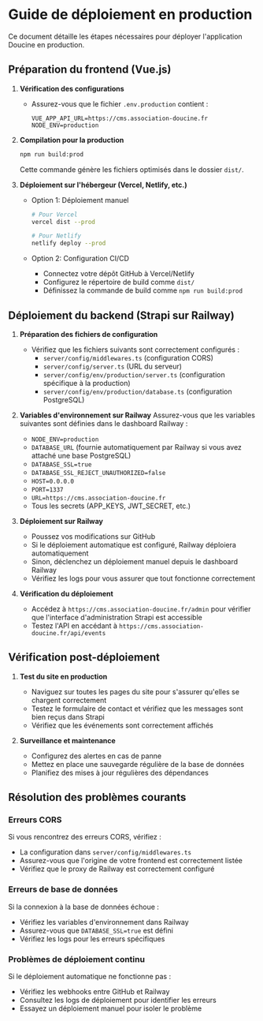 # Guide de déploiement en production

Ce document détaille les étapes nécessaires pour déployer l'application Doucine en production.

## Préparation du frontend (Vue.js)

1. **Vérification des configurations**
   - Assurez-vous que le fichier `.env.production` contient :
     ```
     VUE_APP_API_URL=https://cms.association-doucine.fr
     NODE_ENV=production
     ```

2. **Compilation pour la production**
   ```bash
   npm run build:prod
   ```
   Cette commande génère les fichiers optimisés dans le dossier `dist/`.

3. **Déploiement sur l'hébergeur (Vercel, Netlify, etc.)**
   - Option 1: Déploiement manuel
     ```bash
     # Pour Vercel
     vercel dist --prod
     
     # Pour Netlify
     netlify deploy --prod
     ```
   
   - Option 2: Configuration CI/CD
     - Connectez votre dépôt GitHub à Vercel/Netlify
     - Configurez le répertoire de build comme `dist/`
     - Définissez la commande de build comme `npm run build:prod`

## Déploiement du backend (Strapi sur Railway)

1. **Préparation des fichiers de configuration**
   - Vérifiez que les fichiers suivants sont correctement configurés :
     - `server/config/middlewares.ts` (configuration CORS)
     - `server/config/server.ts` (URL du serveur)
     - `server/config/env/production/server.ts` (configuration spécifique à la production)
     - `server/config/env/production/database.ts` (configuration PostgreSQL)

2. **Variables d'environnement sur Railway**
   Assurez-vous que les variables suivantes sont définies dans le dashboard Railway :
   - `NODE_ENV=production`
   - `DATABASE_URL` (fournie automatiquement par Railway si vous avez attaché une base PostgreSQL)
   - `DATABASE_SSL=true`
   - `DATABASE_SSL_REJECT_UNAUTHORIZED=false`
   - `HOST=0.0.0.0`
   - `PORT=1337`
   - `URL=https://cms.association-doucine.fr`
   - Tous les secrets (APP_KEYS, JWT_SECRET, etc.)

3. **Déploiement sur Railway**
   - Poussez vos modifications sur GitHub
   - Si le déploiement automatique est configuré, Railway déploiera automatiquement
   - Sinon, déclenchez un déploiement manuel depuis le dashboard Railway
   - Vérifiez les logs pour vous assurer que tout fonctionne correctement

4. **Vérification du déploiement**
   - Accédez à `https://cms.association-doucine.fr/admin` pour vérifier que l'interface d'administration Strapi est accessible
   - Testez l'API en accédant à `https://cms.association-doucine.fr/api/events`

## Vérification post-déploiement

1. **Test du site en production**
   - Naviguez sur toutes les pages du site pour s'assurer qu'elles se chargent correctement
   - Testez le formulaire de contact et vérifiez que les messages sont bien reçus dans Strapi
   - Vérifiez que les événements sont correctement affichés

2. **Surveillance et maintenance**
   - Configurez des alertes en cas de panne
   - Mettez en place une sauvegarde régulière de la base de données
   - Planifiez des mises à jour régulières des dépendances

## Résolution des problèmes courants

### Erreurs CORS
Si vous rencontrez des erreurs CORS, vérifiez :
- La configuration dans `server/config/middlewares.ts`
- Assurez-vous que l'origine de votre frontend est correctement listée
- Vérifiez que le proxy de Railway est correctement configuré

### Erreurs de base de données
Si la connexion à la base de données échoue :
- Vérifiez les variables d'environnement dans Railway
- Assurez-vous que `DATABASE_SSL=true` est défini
- Vérifiez les logs pour les erreurs spécifiques

### Problèmes de déploiement continu
Si le déploiement automatique ne fonctionne pas :
- Vérifiez les webhooks entre GitHub et Railway
- Consultez les logs de déploiement pour identifier les erreurs
- Essayez un déploiement manuel pour isoler le problème 